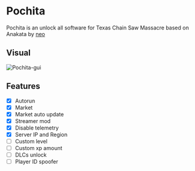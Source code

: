 # Pochita

Pochita is an unlock all software for Texas Chain Saw Massacre based on Anakata by [neo](https://github.com/neotoxic-off)

## Visual
![Pochita-gui](https://github.com/0xsharkboy/Pochita/assets/58356637/16b8c3a9-a0dd-41c4-8335-e28fca3dd3d1)
## Features

- [x] Autorun
- [x] Market
- [x] Market auto update
- [x] Streamer mod
- [x] Disable telemetry
- [x] Server IP and Region
- [ ] Custom level
- [ ] Custom xp amount
- [ ] DLCs unlock
- [ ] Player ID spoofer
